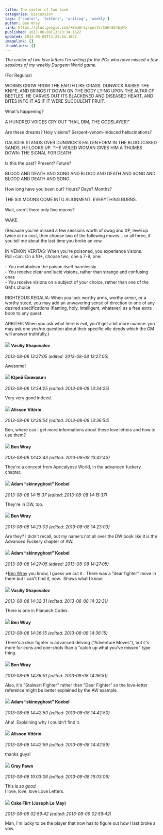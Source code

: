 ```yaml
---
title: The cooler of two love
categories: Discussion
tags: ['cooler', 'letters', 'writing', 'weekly']
author: Ben Wray
link: https://plus.google.com/+BenWray/posts/CnHnB14byWb
published: 2013-08-08T13:23:34.162Z
updated: 2013-08-08T13:23:34.162Z
imagelink: []
thumblinks: []
---
```


<i>The cooler of two love letters I&#39;m writing for the PCs who have missed a few sessions of my weekly Dungeon World game.</i><br /><br />(For Regulus)<br /><br />WORMS GROW FROM THE EARTH LIKE GRASS. DUNWICK RAISES THE KNIFE, AND BRINGS IT DOWN ON THE BODY LYING UPON THE ALTAR OF BEETLES. HE CARVES OUT ITS BLACKENED AND DISEASED HEART, AND BITES INTO IT AS IF IT WERE SUCCULENT FRUIT.<br /><br />What&#39;s happening?<br /><br />A HUNDRED VOICES CRY OUT &quot;HAIL DIM, THE GODSLAYER!&quot;<br /><br />Are these dreams? Holy visions? Serpent-venom-induced hallucinations?<br /><br />GALADIIR STANDS OVER DUNWICK&#39;S FALLEN FORM IN THE BLOODCAKED SANDS. HE LOOKS UP. THE VEILED WOMAN GIVES HIM A THUMBS DOWN: THE SIGNAL FOR DEATH.<br /><br />Is this the past? Present? Future?<br /><br />BLOOD AND DEATH AND SONG AND BLOOD AND DEATH AND SONG AND BLOOD AND DEATH AND SONG.<br /><br />How long have you been out? Hours? Days? Months?<br /><br />THE SIX MOONS COME INTO ALIGNMENT. EVERYTHING BURNS.<br /><br />Wait, aren&#39;t there only five moons?<br /><br />WAKE.<br /><br />(Because you&#39;ve missed a few sessions worth of swag and XP, level up twice at no cost, then choose two of the following moves... or all three, if you tell me about the last time you broke an vow.<br /><br />IN VEMON VERITAS: When you&#39;re poisoned, you experience visions. Roll+con. On a 10+, choose two, one a 7-9, one:<br /><br />- You metabolism the poison itself harmlessly<br />- You receive clear and lucid visions, rather than strange and confusing ones<br />- You receive visions on a subject of your choice, rather than one of the GM&#39;s choice<br /><br />RIGHTEOUS REGALIA: When you lack worthy arms, worthy armor, or a worthy steed, you may add an unwavering sense of direction to one of any desired specifications (flaming, holy, intelligent, whatever) as a free extra boon to any quest.<br /><br />ARBITER: When you ask what here is evil, you&#39;ll get a bit more nuance: you may ask one yes/no question about their specific vile deeds which the GM will answer truthfully.)
<div id='comment z12ehlh5rxjtfjhua23wg35hpwqnv1v0m'>
  <h4><img src='{{site.baseurl}}//images/avatars/105808699738403752805_photo.jpg'> Vasiliy Shapovalov</h4>
      <p><cite>2013-08-08 13:27:05 (edited: 2013-08-08 13:27:05)</cite></p>
        <p>Awesome!</p>
</div>
        

<div id='comment z12ehlh5rxjtfjhua23wg35hpwqnv1v0m'>
  <h4><img src='{{site.baseurl}}//images/avatars/104893169141116637335_photo.jpg'> Юрий Ёжикович</h4>
      <p><cite>2013-08-08 13:34:25 (edited: 2013-08-08 13:34:25)</cite></p>
        <p>Very very good indeed.</p>
</div>
        

<div id='comment z12ehlh5rxjtfjhua23wg35hpwqnv1v0m'>
  <h4><img src='{{site.baseurl}}//images/avatars/115101729330777297840_photo.jpg'> Alisson Vitório</h4>
      <p><cite>2013-08-08 13:36:54 (edited: 2013-08-08 13:36:54)</cite></p>
        <p>Ben, where can I get more informations about these love letters and how to use them?</p>
</div>
        

<div id='comment z12ehlh5rxjtfjhua23wg35hpwqnv1v0m'>
  <h4><img src='{{site.baseurl}}//images/avatars/117478240607286855024_photo.jpg'> Ben Wray</h4>
      <p><cite>2013-08-08 13:42:43 (edited: 2013-08-08 13:42:43)</cite></p>
        <p>They&#39;re a concept from Apocalypse World, in the advanced fuckery chapter.</p>
</div>
        

<div id='comment z12ehlh5rxjtfjhua23wg35hpwqnv1v0m'>
  <h4><img src='{{site.baseurl}}//images/avatars/112484087750169360510_photo.jpg'> Adam “skinnyghost” Koebel</h4>
      <p><cite>2013-08-08 14:15:37 (edited: 2013-08-08 14:15:37)</cite></p>
        <p>They&#39;re in DW, too.</p>
</div>
        

<div id='comment z12ehlh5rxjtfjhua23wg35hpwqnv1v0m'>
  <h4><img src='{{site.baseurl}}//images/avatars/117478240607286855024_photo.jpg'> Ben Wray</h4>
      <p><cite>2013-08-08 14:23:03 (edited: 2013-08-08 14:23:03)</cite></p>
        <p>Are they? I didn&#39;t recall, but my name&#39;s not all over the DW book like it is the Advanced Fuckery chapter of AW.</p>
</div>
        

<div id='comment z12ehlh5rxjtfjhua23wg35hpwqnv1v0m'>
  <h4><img src='{{site.baseurl}}//images/avatars/112484087750169360510_photo.jpg'> Adam “skinnyghost” Koebel</h4>
      <p><cite>2013-08-08 14:27:05 (edited: 2013-08-08 14:27:05)</cite></p>
        <p><span class="proflinkWrapper"><span class="proflinkPrefix">+</span><a class="proflink" href="https://plus.google.com/117478240607286855024" oid="117478240607286855024">Ben Wray</a></span> you know, I guess we cut it.  There was a &quot;dear fighter&quot; move in there but I can&#39;t find it, now.  Shows what I know.</p>
</div>
        

<div id='comment z12ehlh5rxjtfjhua23wg35hpwqnv1v0m'>
  <h4><img src='{{site.baseurl}}//images/avatars/105808699738403752805_photo.jpg'> Vasiliy Shapovalov</h4>
      <p><cite>2013-08-08 14:32:31 (edited: 2013-08-08 14:32:31)</cite></p>
        <p>There is one in Planarch Codex.</p>
</div>
        

<div id='comment z12ehlh5rxjtfjhua23wg35hpwqnv1v0m'>
  <h4><img src='{{site.baseurl}}//images/avatars/117478240607286855024_photo.jpg'> Ben Wray</h4>
      <p><cite>2013-08-08 14:36:15 (edited: 2013-08-08 14:36:15)</cite></p>
        <p>There&#39;s a dear fighter in advanced delving (&quot;Adventure Moves&quot;), but it&#39;s more for cons and one-shots than a &quot;catch up what you&#39;ve missed&quot; type thing. </p>
</div>
        

<div id='comment z12ehlh5rxjtfjhua23wg35hpwqnv1v0m'>
  <h4><img src='{{site.baseurl}}//images/avatars/117478240607286855024_photo.jpg'> Ben Wray</h4>
      <p><cite>2013-08-08 14:36:51 (edited: 2013-08-08 14:36:51)</cite></p>
        <p>Also, it&#39;s &quot;Stalwart Fighter&quot; rather than &quot;Dear Fighter&quot; so the love-letter reference might be better explained by the AW example.</p>
</div>
        

<div id='comment z12ehlh5rxjtfjhua23wg35hpwqnv1v0m'>
  <h4><img src='{{site.baseurl}}//images/avatars/112484087750169360510_photo.jpg'> Adam “skinnyghost” Koebel</h4>
      <p><cite>2013-08-08 14:42:50 (edited: 2013-08-08 14:42:50)</cite></p>
        <p>Aha!  Explaining why I couldn&#39;t find it.</p>
</div>
        

<div id='comment z12ehlh5rxjtfjhua23wg35hpwqnv1v0m'>
  <h4><img src='{{site.baseurl}}//images/avatars/115101729330777297840_photo.jpg'> Alisson Vitório</h4>
      <p><cite>2013-08-08 14:42:59 (edited: 2013-08-08 14:42:59)</cite></p>
        <p>thanks guys!</p>
</div>
        

<div id='comment z12ehlh5rxjtfjhua23wg35hpwqnv1v0m'>
  <h4><img src='{{site.baseurl}}//images/avatars/101426386622372860909_photo.jpg'> Gray Pawn</h4>
      <p><cite>2013-08-08 19:03:06 (edited: 2013-08-08 19:03:06)</cite></p>
        <p>This is <i>so good.</i><br />I love, love, love Love Letters.</p>
</div>
        

<div id='comment z12ehlh5rxjtfjhua23wg35hpwqnv1v0m'>
  <h4><img src='{{site.baseurl}}//images/avatars/118274317738578754478_photo.jpg'> Cake Flirt (Joseph Le May)</h4>
      <p><cite>2013-08-09 02:59:42 (edited: 2013-08-09 02:59:42)</cite></p>
        <p>Man, I&#39;m lucky to be the player that now has to figure out how I last broke a vow.</p>
</div>
        